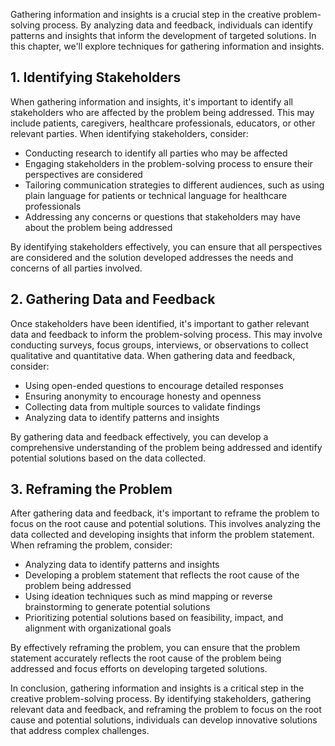 
Gathering information and insights is a crucial step in the creative problem-solving process. By analyzing data and feedback, individuals can identify patterns and insights that inform the development of targeted solutions. In this chapter, we'll explore techniques for gathering information and insights.

1\. Identifying Stakeholders
---------------------------

When gathering information and insights, it's important to identify all stakeholders who are affected by the problem being addressed. This may include patients, caregivers, healthcare professionals, educators, or other relevant parties. When identifying stakeholders, consider:

* Conducting research to identify all parties who may be affected
* Engaging stakeholders in the problem-solving process to ensure their perspectives are considered
* Tailoring communication strategies to different audiences, such as using plain language for patients or technical language for healthcare professionals
* Addressing any concerns or questions that stakeholders may have about the problem being addressed

By identifying stakeholders effectively, you can ensure that all perspectives are considered and the solution developed addresses the needs and concerns of all parties involved.

2\. Gathering Data and Feedback
------------------------------

Once stakeholders have been identified, it's important to gather relevant data and feedback to inform the problem-solving process. This may involve conducting surveys, focus groups, interviews, or observations to collect qualitative and quantitative data. When gathering data and feedback, consider:

* Using open-ended questions to encourage detailed responses
* Ensuring anonymity to encourage honesty and openness
* Collecting data from multiple sources to validate findings
* Analyzing data to identify patterns and insights

By gathering data and feedback effectively, you can develop a comprehensive understanding of the problem being addressed and identify potential solutions based on the data collected.

3\. Reframing the Problem
------------------------

After gathering data and feedback, it's important to reframe the problem to focus on the root cause and potential solutions. This involves analyzing the data collected and developing insights that inform the problem statement. When reframing the problem, consider:

* Analyzing data to identify patterns and insights
* Developing a problem statement that reflects the root cause of the problem being addressed
* Using ideation techniques such as mind mapping or reverse brainstorming to generate potential solutions
* Prioritizing potential solutions based on feasibility, impact, and alignment with organizational goals

By effectively reframing the problem, you can ensure that the problem statement accurately reflects the root cause of the problem being addressed and focus efforts on developing targeted solutions.

In conclusion, gathering information and insights is a critical step in the creative problem-solving process. By identifying stakeholders, gathering relevant data and feedback, and reframing the problem to focus on the root cause and potential solutions, individuals can develop innovative solutions that address complex challenges.
